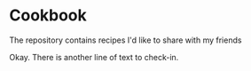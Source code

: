 # Cookbook
The repository contains recipes I'd like to share with my friends

Okay. There is another line of text to check-in.
